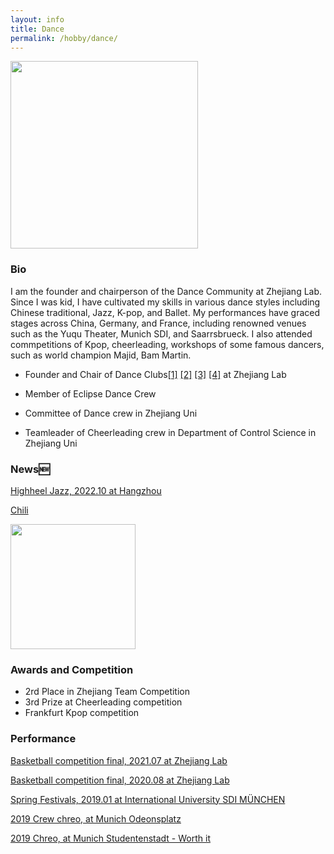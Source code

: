```yaml
---
layout: info
title: Dance
permalink: /hobby/dance/
---
```




<img src="/jiaojiaoye/assets/imgs/zjdfm_chreo.jpg" height="300"> 

### Bio

I am the founder and chairperson of the Dance Community at Zhejiang Lab. Since I was kid, I have cultivated my skills in various dance styles including Chinese traditional, Jazz, K-pop, and Ballet. My performances have graced stages across China, Germany, and France, including renowned venues such as the Yuqu Theater, Munich SDI, and Saarrsbrueck. I also attended commpetitions of Kpop, cheerleading, workshops of some famous dancers, such as world champion Majid, Bam Martin.

* Founder and Chair of Dance Clubs[[1]](https://github.com/JiaojiaoYe1994/jiaojiaoye/blob/main/assets/imgs/21_cheerlead.JPG) [[2]](https://github.com/JiaojiaoYe1994/jiaojiaoye/blob/main/assets/imgs/22_anniversary.JPG) [[3]](https://github.com/JiaojiaoYe1994/jiaojiaoye/blob/main/assets/imgs/23zjdfm.JPG) [[4]](https://github.com/JiaojiaoYe1994/jiaojiaoye/blob/main/assets/imgs/20_kpop.JPG) at Zhejiang Lab

* Member of Eclipse Dance Crew

* Committee of Dance crew in Zhejiang Uni

* Teamleader of Cheerleading crew in Department of Control Science in Zhejiang Uni

  


### News🆕
[Highheel Jazz, 2022.10 at Hangzhou](https://www.bilibili.com/video/BV1Ht4y1F7cV?share_source=copy_web&vd_source=bb0c9ea17c17051a2d52d79b1b5f5985)

[Chili](https://www.bilibili.com/video/BV1ao4y117RX/?spm_id_from=333.999.0.0)



<img src="/jiaojiaoye/assets/imgs/2022_anniversary.jpg" height="200"> 



### Awards and Competition

* 2rd Place in Zhejiang Team Competition
* 3rd Prize at Cheerleading competition
* Frankfurt Kpop competition



### Performance

[Basketball competition final, 2021.07 at Zhejiang Lab](https://www.bilibili.com/video/BV1n44y1m7An?spm_id_from=333.999.0.0)

[Basketball competition final, 2020.08 at Zhejiang Lab](https://www.bilibili.com/video/BV16V411m7hp?spm_id_from=333.999.0.0)

[ Spring Festivals, 2019.01 at International University SDI MÜNCHEN](https://www.bilibili.com/video/BV1Qy4y1q7sW?spm_id_from=333.999.0.0)

[2019 Crew chreo, at Munich Odeonsplatz](https://www.bilibili.com/video/BV1m4411Z7rs?spm_id_from=333.999.0.0)

[2019 Chreo, at Munich Studentenstadt - Worth it](https://www.bilibili.com/video/BV1dJ411h7gM?spm_id_from=333.999.0.0)
